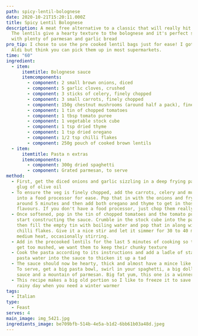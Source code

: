 ```yaml
---
path: spicy-lentil-bolognese
date: 2020-10-21T15:20:11.000Z
title: Spicy Lentil Bolognese
description: A meat free alternative to a classic that will really hit the spot.
  The lentils give a hearty texture to the bolognese and it's perfect served
  with plenty of parmesan and garlic bread
pro_tip: I chose to use the pre cooked lentil bags just for ease! I got mine in
  Aldi but think you can pick them up in most supermarkets.
time: "60"
ingredient:
  - item:
      itemtitle: Bolognese sauce
      itemcomponents:
        - component: 2 small brown onions, diced
        - component: 5 garlic cloves, crushed
        - component: 3 sticks of celery, finely chopped
        - component: 3 small carrots, finely chopped
        - component: 150g chestnut mushrooms (around half a pack), finely chopped
        - component: 1 tin of chopped tomatoes
        - component: 1 tbsp tomato puree
        - component: 1 vegetable stock cube
        - component: 1 tsp dried thyme
        - component: 1 tsp dried oregano
        - component: 1/2 tsp chilli flakes
        - component: 250g pouch of cooked brown lentils
  - item:
      itemtitle: Pasta n extras
      itemcomponents:
        - component: 300g dried spaghetti
        - component: Grated parmesan, to serve
method:
  - First, get the diced onions and garlic sizzling in a deep frying pan with a
    glug of olive oil
  - To ensure the veg is finely chopped, add the carrots, celery and mushrooms
    into a food processor for ease. Pop that in with the onions and fry off for
    around 5 minutes and then add both oregano and thyme to get in those
    flavours. If you don't have a food processor, just chop them really finely
  - Once softened, pop in the tin of chopped tomatoes and the tomato puree to
    start constructing the sauce. Crumble in the stock cube into the pan too and
    then fill the empty tin with boiling water and pop that in along with the
    chilli flakes. Give it a nice stir and let it simmer for 30 to 40 mins on a
    medium heat, occasionally stirring.
  - Add in the precooked lentils for the last 5 minutes of cooking so they don't
    get too mushed, we want them to keep their chunky texture
  - Cook the pasta according to its instructions and add a ladle of starchy
    pasta water into the sauce to thicken it up a tad
  - The sauce should now be hearty, thick and almost have a mince like texture.
    To serve, get a big pasta bowl, swirl in your spaghetti, a big dollop of the
    sauce and a mountain of parmesan. Big fat yum, this one is a winner
  - This recipe makes a big old portion so I like to freeze it to save for a
    rainy day when you need a winter warmer
tags:
  - Italian
type:
  - Feast
serves: 4
main_image: img_5421.jpg
ingredients_image: be709bfb-514b-4e5a-b1d2-6bb61b03a48d.jpeg
---
```

